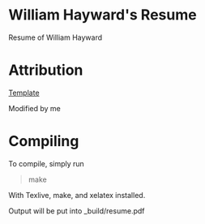 # William Hayward's Resume
Resume of William Hayward

# Attribution

[Template](https://www.latextemplates.com/template/awesome-resume-cv)

Modified by me

# Compiling

To compile, simply run

> make

With Texlive, make, and xelatex installed.

Output will be put into _build/resume.pdf